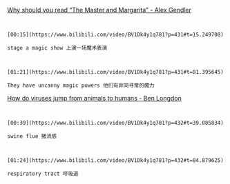 [Why should you read “The Master and Margarita” - Alex Gendler](https://www.bilibili.com/video/BV1Dk4y1q781?p=431)

```ad-note


[00:15](https://www.bilibili.com/video/BV1Dk4y1q781?p=431#t=15.249708)

stage a magic show 上演一场魔术表演

```
```ad-note


[01:21](https://www.bilibili.com/video/BV1Dk4y1q781?p=431#t=81.395645)

They have uncanny magic powers 他们有非同寻常的魔力

```

[How do viruses jump from animals to humans - Ben Longdon](https://www.bilibili.com/video/BV1Dk4y1q781?p=432)

```ad-note


[00:39](https://www.bilibili.com/video/BV1Dk4y1q781?p=432#t=39.085834)

swine flue 猪流感

```


```ad-note


[01:24](https://www.bilibili.com/video/BV1Dk4y1q781?p=432#t=84.879625)

respiratory tract 呼吸道

```